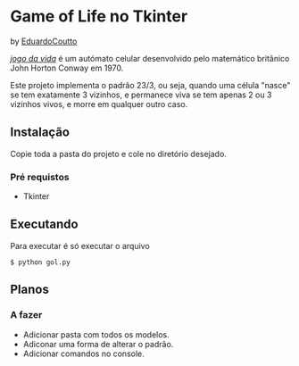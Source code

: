 # Game of Life no Tkinter

by [EduardoCoutto](https://github.com/Eduardocoutto?tab=repositories)

*[jogo da vida](https://pt.wikipedia.org/wiki/Jogo_da_vida)* é um autómato celular desenvolvido pelo matemático britânico John Horton Conway em 1970. 

Este projeto implementa o padrão 23/3, ou seja, quando uma célula "nasce" se tem exatamente 3 vizinhos, e permanece viva se tem apenas 2 ou 3 vizinhos vivos, e morre em qualquer outro caso.


## Instalação
  Copie toda a pasta do projeto e cole no diretório desejado.

### Pré requistos
- Tkinter


## Executando

Para executar é só executar o arquivo

    $ python gol.py

## Planos

### A fazer
- Adicionar pasta com todos os modelos. 
- Adiconar uma forma de alterar o padrão.
- Adicionar comandos no console.


